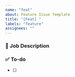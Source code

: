 ```yaml
---
name: "feat"
about: Feature Issue Template
title: "[Feat] "
labels: "feature"
assignees: ""
---
```


### 💼 Job Description

<!-- 진행할 작업에 대해 간단하게 설명해주세요 -->
>

### ✅ To-do

<!-- 해당 작업을 수행하기 위해 해야 할 하위 태스크를 작성해주세요 -->

- [ ] 
